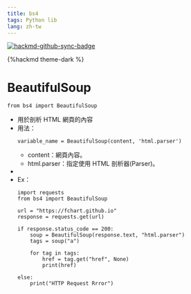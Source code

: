 ```yaml
---
title: bs4
tags: Python lib
lang: zh-tw
---
```


[![hackmd-github-sync-badge](https://hackmd.io/Xr2gbXW8Q7uCBT6PUfkGow/badge)](https://hackmd.io/Xr2gbXW8Q7uCBT6PUfkGow)

{%hackmd theme-dark %}

# BeautifulSoup
```python=
from bs4 import BeautifulSoup
```
- 用於剖析 HTML 網頁的內容
- 用法：
    ```python=
    variable_name = BeautifulSoup(content, 'html.parser')
    ```
    - content：網頁內容。
    - html.parser：指定使用 HTML 剖析器(Parser)。
- 
- Ex：
    ```python=
    import requests
	from bs4 import BeautifulSoup

	url = "https://fchart.github.io"
	response = requests.get(url)
	
	if response.status_code == 200:
	    soup = BeautifulSoup(response.text, "html.parser")
	    tags = soup("a")
	
	    for tag in tags:
	        href = tag.get("href", None)
	        print(href)

	else:
	    print("HTTP Request Rrror")
    ```